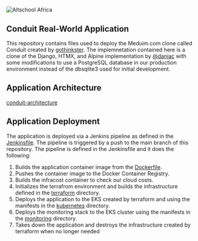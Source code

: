 #

![Altschool Africa](https://github.com/tuyojr/cloudTasks/blob/main/logos/AltSchool.svg)

## Conduit Real-World Application

This repository contains files used to deploy the Meduim.com clone called Conduit created by [gothinkster](https://github.com/gothinkster/realworld). The implemnetation contained here is a clone of the Django, HTMX, and Alpine implementation by [@danjac](https://github.com/danjac) with some modifications to use a PostgreSQL database in our production environment instead of the dbsqlite3 used for initial development.

## Application Architecture

[conduit-architecture](https://github.com/Franklyn-dotcom/Capstone-project-group-7/blob/feature/test2/images/conduit_architecture.jpg)

## Application Deployment

The application is deployed via a Jenkins pipeline as defined in the [Jenkinsfile](Jenkinsfile). The pipeline is triggered by a push to the main branch of this repository. The pipeline is defined in the Jenkinsfile and it does the following:

1. Builds the application container image from the [Dockerfile](Dockerfile).
2. Pushes the container image to the Docker Container Registry.
3. Builds the infracost container to check our cloud costs.
4. Initializes the terrafrom environment and builds the infrastructure defined in the [terraform](terraform) directory.
5. Deploys the application to the EKS created by terraform and using the manifests in the [kubernetes](k8s) directory.
6. Deploys the monitoring stack to the EKS cluster using the manifests in the [monitoring](monitoring) directory.
7. Takes down the application and destroys the infrastructure created by terraform when no longer needed
